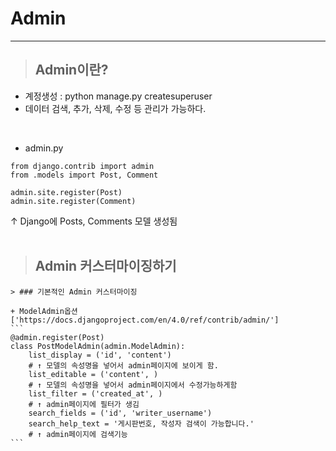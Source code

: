 # Admin
------------
> ## Admin이란?
+ 계정생성 : python manage.py createsuperuser
+ 데이터 검색, 추가, 삭제, 수정 등 관리가 가능하다.
</br>

+ admin.py
```
from django.contrib import admin
from .models import Post, Comment

admin.site.register(Post)
admin.site.register(Comment)

```
↑ Django에 Posts, Comments 모델 생성됨
</br></br>

> ## Admin 커스터마이징하기
    > ### 기본적인 Admin 커스터마이징

    + ModelAdmin옵션['https://docs.djangoproject.com/en/4.0/ref/contrib/admin/']
    ```
    @admin.register(Post)
    class PostModelAdmin(admin.ModelAdmin):
        list_display = ('id', 'content') 
        # ↑ 모델의 속성명을 넣어서 admin페이지에 보이게 함.
        list_editable = ('content', ) 
        # ↑ 모델의 속성명을 넣어서 admin페이지에서 수정가능하게함
        list_filter = ('created_at', )
        # ↑ admin페이지에 필터가 생김
        search_fields = ('id', 'writer_username')
        search_help_text = '게시판번호, 작성자 검색이 가능합니다.'
        # ↑ admin페이지에 검색기능
    ```

